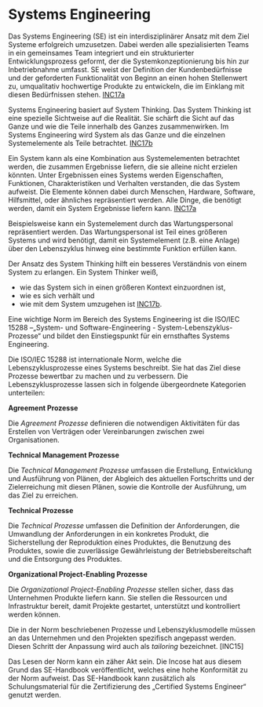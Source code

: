 # Systems Engineering

Das Systems Engineering (SE) ist ein interdisziplinärer Ansatz mit dem Ziel Systeme erfolgreich umzusetzen. Dabei werden alle spezialisierten Teams in ein gemeinsames Team integriert und ein strukturierter Entwicklungsprozess geformt, der die Systemkonzeptionierung bis hin zur Inbetriebnahme umfasst. SE weist der Definition der Kundenbedürfnisse und der geforderten Funktionalität von Beginn an einen hohen Stellenwert zu, umqualitativ hochwertige Produkte zu entwickeln, die im Einklang mit diesen Bedürfnissen stehen. [INC17a](Quellen.md)

Systems Engineering basiert auf System Thinking. Das System Thinking ist eine spezielle Sichtweise auf die Realität. Sie schärft die Sicht auf das Ganze und wie die Teile innerhalb des Ganzes zusammenwirken. Im Systems Engineering wird System als das Ganze und die einzelnen Systemelemente als Teile betrachtet. [INC17b](Quellen.md)

Ein System kann als eine Kombination aus Systemelementen betrachtet werden, die zusammen Ergebnisse liefern, die sie alleine nicht erzielen könnten. Unter Ergebnissen eines Systems werden Eigenschaften, Funktionen, Charakteristiken und Verhalten verstanden, die das System aufweist. Die Elemente können dabei durch Menschen, Hardware, Software, Hilfsmittel, oder ähnliches repräsentiert werden. Alle Dinge, die benötigt werden, damit ein System Ergebnisse liefern kann. [INC17a](Quellen.md)

Beispielsweise kann ein Systemelement durch das Wartungspersonal repräsentiert werden. Das Wartungspersonal ist Teil eines größeren Systems und wird benötigt, damit ein Systemelement (z.B. eine Anlage) über den Lebenszyklus hinweg eine bestimmte Funktion erfüllen kann. 

Der Ansatz des System Thinking hilft ein besseres Verständnis von einem System zu erlangen. Ein System Thinker weiß,

* wie das System sich in einen größeren Kontext einzuordnen ist,
* wie es sich verhält und 
* wie mit dem System umzugehen ist [INC17b](Quellen.md).

Eine wichtige Norm im Bereich des Systems Engineering ist die ISO/IEC 15288 –„System- und Software-Engineering - System-Lebenszyklus-Prozesse“ und bildet den Einstiegspunkt für ein ernsthaftes Systems Engineering.

Die ISO/IEC 15288 ist internationale Norm, welche die Lebenszyklusprozesse eines Systems beschreibt. Sie hat das Ziel diese Prozesse bewertbar zu machen und zu verbessern. Die Lebenszyklusprozesse lassen sich in folgende übergeordnete Kategorien unterteilen:

**Agreement Prozesse**

Die *Agreement Prozesse* definieren die notwendigen Aktivitäten für das Erstellen von Verträgen oder Vereinbarungen zwischen zwei Organisationen.

**Technical Management Prozesse**

Die *Technical Management Prozesse* umfassen die Erstellung, Entwicklung und Ausführung von Plänen, der Abgleich des aktuellen Fortschritts und der Zielerreichung mit diesen Plänen, sowie die Kontrolle der Ausführung, um das Ziel zu erreichen.

**Technical Prozesse**

Die *Technical Prozesse* umfassen die Definition der Anforderungen, die Umwandlung der Anforderungen in ein konkretes Produkt, die Sicherstellung der Reproduktion eines Produktes, die Benutzung des Produktes, sowie die zuverlässige Gewährleistung der Betriebsbereitschaft und die Entsorgung des Produktes. 

**Organizational Project-Enabling Prozesse**

Die *Organizational Project-Enabling Prozesse* stellen sicher, dass das Unternehmen Produkte liefern kann. Sie stellen die Ressourcen und Infrastruktur bereit, damit Projekte gestartet, unterstützt und kontrolliert werden können.

Die in der Norm beschriebenen Prozesse und Lebenszyklusmodelle müssen an das Unternehmen und den Projekten spezifisch angepasst werden. Diesen Schritt der Anpassung wird auch als *tailoring* bezeichnet. [INC15]

Das Lesen der Norm kann ein zäher Akt sein. Die Incose hat aus diesem Grund das SE-Handbook veröffentlicht, welches eine hohe Konformität zu der Norm aufweist. Das SE-Handbook kann zusätzlich als Schulungsmaterial für die Zertifizierung des „Certified Systems Engineer“ genutzt werden. 

